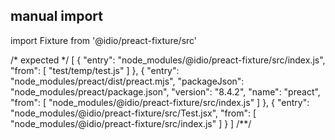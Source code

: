 ## manual import
import Fixture from '@idio/preact-fixture/src'

/* expected */
[
  {
    "entry": "node_modules/@idio/preact-fixture/src/index.js",
    "from": [
      "test/temp/test.js"
    ]
  },
  {
    "entry": "node_modules/preact/dist/preact.mjs",
    "packageJson": "node_modules/preact/package.json",
    "version": "8.4.2",
    "name": "preact",
    "from": [
      "node_modules/@idio/preact-fixture/src/index.js"
    ]
  },
  {
    "entry": "node_modules/@idio/preact-fixture/src/Test.jsx",
    "from": [
      "node_modules/@idio/preact-fixture/src/index.js"
    ]
  }
]
/**/